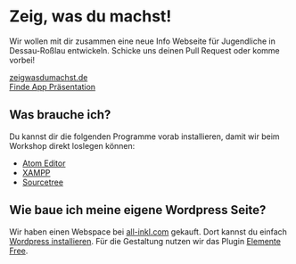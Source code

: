 # Zeig, was du machst!

Wir wollen mit dir zusammen eine neue Info Webseite für Jugendliche in Dessau-Roßlau entwickeln. Schicke uns deinen Pull Request oder komme vorbei!

[zeigwasdumachst.de](https://zeigwasdumachst.de)  
[Finde App Präsentation](https://docs.google.com/presentation/d/e/2PACX-1vQtIcRzkCGycLv6_sYtqM64HU3OgxA-0KfQc_JLG0SPvKKc5VlV8hcQ7xHlo2NHNHdelUDv4ySd4w-b/pub?start=true&loop=true&delayms=5000)

## Was brauche ich?

Du kannst dir die folgenden Programme vorab installieren, damit wir beim Workshop direkt loslegen können:

* [Atom Editor](https://atom.io/)
* [XAMPP](https://www.apachefriends.org/de/download.html)
* [Sourcetree](https://www.sourcetreeapp.com/)

## Wie baue ich meine eigene Wordpress Seite?

Wir haben einen Webspace bei [all-inkl.com](https://all-inkl.com) gekauft. Dort kannst du einfach [Wordpress installieren](https://m.youtube.com/watch?v=YMR_N_vOjOk). Für die Gestaltung nutzen wir das Plugin [Elemente Free](https://de.wordpress.org/plugins/elementor/).
